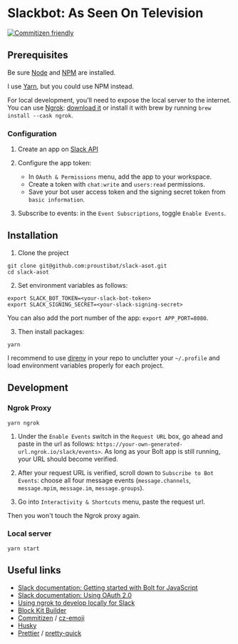 # Slackbot: As Seen On Television

[![Commitizen friendly](https://img.shields.io/badge/commitizen-friendly-brightgreen.svg)](http://commitizen.github.io/cz-cli/)

## Prerequisites

Be sure [Node](https://nodejs.org/) and [NPM](https://www.npmjs.com/) are installed.

I use [Yarn](https://classic.yarnpkg.com/), but you could use NPM instead.

For local development, you'll need to expose the local server to the internet. You can use [Ngrok](https://ngrok.com/docs): [download it](https://ngrok.com/download) or install it with brew by running `brew install --cask ngrok`.

### Configuration

1. Create an app on [Slack API](https://api.slack.com/apps/)

2. Configure the app token:
   - In `OAuth & Permissions` menu, add the app to your workspace.
   - Create a token with `chat:write` and `users:read` permissions.
   - Save your bot user access token and the signing secret token from `basic information`.

3. Subscribe to events: in the `Event Subscriptions`, toggle `Enable Events`.

## Installation

1. Clone the project

```shell
git clone git@github.com:proustibat/slack-asot.git
cd slack-asot
```

2. Set environment variables as follows:

```shell
export SLACK_BOT_TOKEN=<your-slack-bot-token>
export SLACK_SIGNING_SECRET=<your-slack-signing-secret>
```

You can also add the port number of the app: `export APP_PORT=8080`.

3. Then install packages:

```shell
yarn
```

I recommend to use [direnv](https://direnv.net/) in your repo to unclutter your `~/.profile` and load environment variables properly for each project.

## Development

### Ngrok Proxy

```shell
yarn ngrok
```

1. Under the `Enable Events` switch in the `Request URL` box, go ahead and paste in the url as follows: 
`https://your-own-generated-url.ngrok.io/slack/events>`. As long as your Bolt app is still running, your URL should become verified.


2. After your request URL is verified, scroll down to `Subscribe to Bot Events`: choose all four message events (`message.channels`, `message.mpim`, `message.im`, `message.groups`).


3. Go into `Interactivity & Shortcuts` menu, paste the request url.

Then you won't touch the Ngrok proxy again. 

### Local server

```shell
yarn start
```




## Useful links

- [Slack documentation: Getting started with Bolt for JavaScript](https://slack.dev/bolt-js/tutorial/getting-started)
- [Slack documentation: Using OAuth 2.0](https://api.slack.com/legacy/oauth)
- [Using ngrok to develop locally for Slack](https://api.slack.com/tutorials/tunneling-with-ngrok)
- [Block Kit Builder](https://app.slack.com/block-kit-builder)
- [Commitizen](http://commitizen.github.io/cz-cli/) / [cz-emoji](https://github.com/ngryman/cz-emoji)
- [Husky](https://github.com/typicode/husky#readme)
- [Prettier](https://prettier.io/) / [pretty-quick](https://github.com/azz/pretty-quick#readme)
